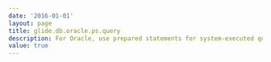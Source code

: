```yaml
---
date: '2016-01-01'
layout: page
title: glide.db.oracle.ps.query
description: For Oracle, use prepared statements for system-executed queries.
value: true 
---
```

